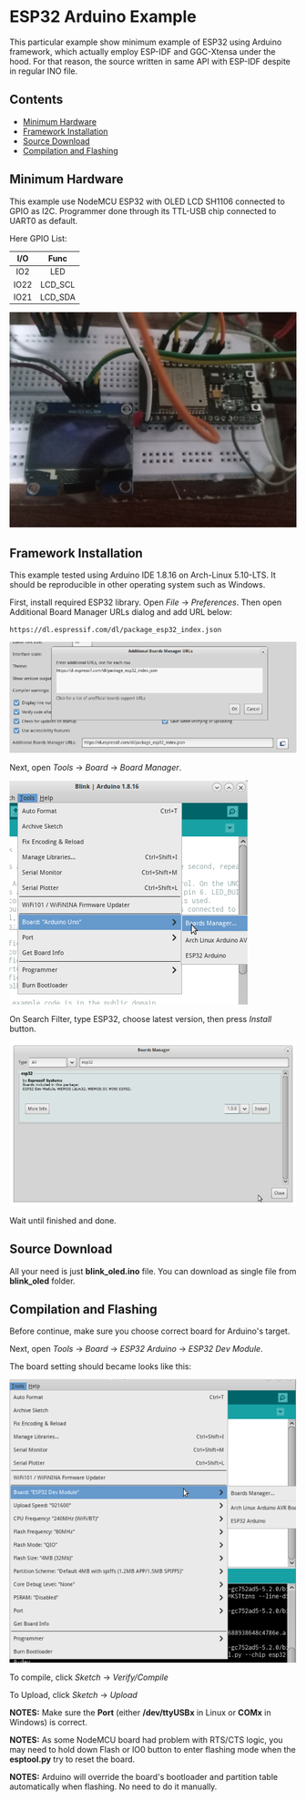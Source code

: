 # ESP32 Arduino Example

This particular example show minimum example of ESP32 using Arduino framework, which actually employ ESP-IDF and GGC-Xtensa under the hood.
For that reason, the source written in same API with ESP-IDF despite in regular INO file.

## Contents
- [Minimum Hardware](#minimum-hardware)
- [Framework Installation](#framework-installation)
- [Source Download](#source-download)
- [Compilation and Flashing](#compilation-and-flashing)

## Minimum Hardware

This example use NodeMCU ESP32 with OLED LCD SH1106 connected to GPIO as I2C.
Programmer done through its TTL-USB chip connected to UART0 as default.

Here GPIO List:

| I/O | Func |
|:---:|:----:|
| IO2 | LED |
|IO22 | LCD_SCL |
|IO21 | LCD_SDA |

![images](images/board.jpg?raw=true)

## Framework Installation

This example tested using Arduino IDE 1.8.16 on Arch-Linux 5.10-LTS.
It should be reproducible in other operating system such as Windows.

First, install required ESP32 library.
Open *File*  -> *Preferences*.
Then open Additional Board Manager URLs dialog and add URL below:

```
https://dl.espressif.com/dl/package_esp32_index.json
```

![images](images/arduino_board.png?raw=true)

Next, open *Tools* -> *Board* -> *Board Manager*.

![images](images/board_manager.png?raw=true)

On Search Filter, type ESP32, choose latest version, then press *Install* button.

![images](images/esp32_install.png?raw=true)

Wait until finished and done.

## Source Download

All your need is just **blink_oled.ino** file.
You can download as single file from **blink_oled** folder.

## Compilation and Flashing

Before continue, make sure you choose correct board for Arduino's target.

Next, open *Tools* -> *Board* -> *ESP32 Arduino* -> *ESP32 Dev Module*.

The board setting should became looks like this:

 ![images](images/esp32_board.png?raw=true)
 
 To compile, click *Sketch* -> *Verify/Compile*
 
 To Upload, click *Sketch* -> *Upload*
 
**NOTES:** Make sure the **Port** (either **/dev/ttyUSBx** in Linux or **COMx** in Windows) is correct.
 
 **NOTES:** As some NodeMCU board had problem with RTS/CTS logic, you may need to hold down Flash or IO0 button to enter flashing mode when the **esptool.py** try to reset the board.
 
**NOTES:**  Arduino will override the board's bootloader and partition table automatically when flashing. No need to do it manually.